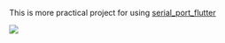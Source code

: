 
This is more practical project for using [serial_port_flutter]()

![](https://raw.githubusercontent.com/BbsonLin/serial_port_flutter/master/doc/images/flutter_serial_port_example_setting.gif)
